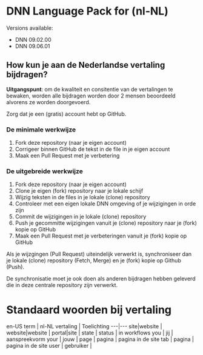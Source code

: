 # DNN Language Pack for (nl-NL)


Versions available:
* DNN 09.02.00
* DNN 09.06.01

## How kun je aan de Nederlandse vertaling bijdragen?

**Uitgangspunt**: om de kwaliteit en consitentie van de vertalingen te bewaken, worden alle bijdragen worden door 2 mensen beoordeeld alvorens ze worden doorgevoerd.

Zorg dat je een (gratis) account hebt op GitHub.

### De minimale werkwijze

1. Fork deze repository (naar je eigen account)
2. Corrigeer binnen GitHub de tekst in de file in je eigen account
3. Maak een Pull Request met je verbetering

### De uitgebreide werkwijze

1. Fork deze repository (naar je eigen account)
2. Clone je eigen (fork) repository naar je lokale schijf
3. Wijzig teksten in de files in je lokale (clone) repository 
4. Controleer met een eigen lokale DNN omgeving of je wijzigingen in orde zijn
5. Commit de wijzigingen in je lokale (clone) repository
6. Push je gecommitte wijzigingen vanuit je (clone) repository naar je (fork) kopie op GitHub
7. Maak een Pull Request met je verbeteringen vanuit je (fork) kopie op GitHub

Als je wijzgingen (Pull Request) uiteindelijk verwerkt is, synchroniseer dan je lokale (clone) repository (Fetch, Merge) en je (fork) kopie op Github (Push). 

De synchronisatie moet je ook doen als anderen bijdragen hebben geleverd die in deze centrale repository zijn verwerkt.

# Standaard woorden bij vertaling

en-US term | nl-NL vertaling | Toelichting
---|---
site|website |
website|website |
portal|site |
state | status | in workflows
you | jij | aanspreekvorm
your | jouw | 
page | pagina | pagina in de site
tab | pagina | pagina in de site
user | gebruiker | 
